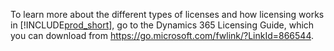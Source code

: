 To learn more about the different types of licenses and how licensing works in [!INCLUDE[prod_short](prod_short.md)], go to the Dynamics 365 Licensing Guide, which you can download from https://go.microsoft.com/fwlink/?LinkId=866544.